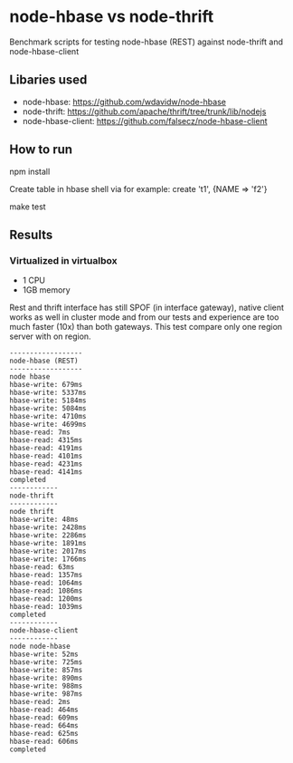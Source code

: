 node-hbase vs node-thrift
=========================

Benchmark scripts for testing node-hbase (REST) against node-thrift and node-hbase-client

Libaries used
--------------

* node-hbase: https://github.com/wdavidw/node-hbase
* node-thrift: https://github.com/apache/thrift/tree/trunk/lib/nodejs
* node-hbase-client: https://github.com/falsecz/node-hbase-client

How to run
-----------
npm install

Create table in hbase shell via for example:
create 't1', {NAME => 'f2'}

make test

Results
-------

### Virtualized in virtualbox

* 1 CPU
* 1GB memory

Rest and thrift interface has still SPOF (in interface gateway), native client works as well in cluster mode and from our tests and experience are too much faster (10x) than both gateways. This test compare only one region server with on region.

```
------------------
node-hbase (REST)
------------------
node hbase
hbase-write: 679ms
hbase-write: 5337ms
hbase-write: 5184ms
hbase-write: 5084ms
hbase-write: 4710ms
hbase-write: 4699ms
hbase-read: 7ms
hbase-read: 4315ms
hbase-read: 4191ms
hbase-read: 4101ms
hbase-read: 4231ms
hbase-read: 4141ms
completed
------------
node-thrift
------------
node thrift
hbase-write: 48ms
hbase-write: 2428ms
hbase-write: 2286ms
hbase-write: 1891ms
hbase-write: 2017ms
hbase-write: 1766ms
hbase-read: 63ms
hbase-read: 1357ms
hbase-read: 1064ms
hbase-read: 1086ms
hbase-read: 1200ms
hbase-read: 1039ms
completed
------------
node-hbase-client
------------
node node-hbase
hbase-write: 52ms
hbase-write: 725ms
hbase-write: 857ms
hbase-write: 890ms
hbase-write: 988ms
hbase-write: 987ms
hbase-read: 2ms
hbase-read: 464ms
hbase-read: 609ms
hbase-read: 664ms
hbase-read: 625ms
hbase-read: 606ms
completed
```
